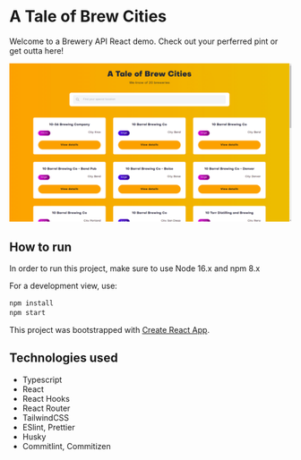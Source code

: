 # A Tale of Brew Cities

Welcome to a Brewery API React demo. Check out your perferred pint or get outta here!

![website main view](./assets/cover.png)

## How to run

In order to run this project, make sure to use Node 16.x and npm 8.x

For a development view, use:

```bash
npm install
npm start
```

This project was bootstrapped with [Create React App](https://github.com/facebook/create-react-app).

## Technologies used

- Typescript
- React
- React Hooks
- React Router
- TailwindCSS
- ESlint, Prettier
- Husky
- Commitlint, Commitizen
